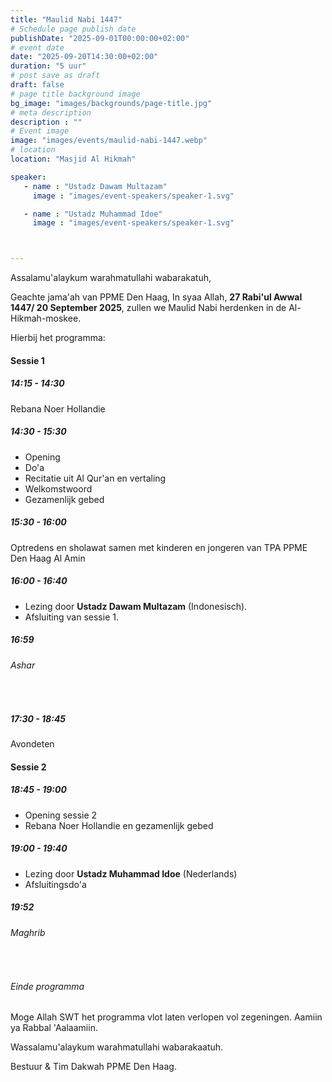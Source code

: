 ```yaml
---
title: "Maulid Nabi 1447"
# Schedule page publish date
publishDate: "2025-09-01T00:00:00+02:00"
# event date
date: "2025-09-20T14:30:00+02:00"
duration: "5 uur"
# post save as draft
draft: false
# page title background image
bg_image: "images/backgrounds/page-title.jpg"
# meta description
description : ""
# Event image
image: "images/events/maulid-nabi-1447.webp"
# location
location: "Masjid Al Hikmah"

speaker:
   - name : "Ustadz Dawam Multazam"
     image : "images/event-speakers/speaker-1.svg"

   - name : "Ustadz Muhammad Idoe"
     image : "images/event-speakers/speaker-1.svg"



---
```

Assalamu'alaykum warahmatullahi wabarakatuh,

Geachte jama'ah van PPME Den Haag,
In syaa Allah, **27 Rabi'ul Awwal 1447/ 20 September 2025**, zullen we Maulid Nabi herdenken in de Al-Hikmah-moskee.

Hierbij het programma:

#### Sessie 1

##### 14:15 - 14:30
Rebana Noer Hollandie

##### 14:30 - 15:30
- Opening
- Do'a
- Recitatie uit Al Qur'an en vertaling
- Welkomstwoord
- Gezamenlijk gebed

##### 15:30 - 16:00
Optredens en sholawat samen met kinderen en jongeren van TPA PPME Den Haag Al Amin

##### 16:00 - 16:40
- Lezing door **Ustadz Dawam Multazam** (Indonesisch).
- Afsluiting van sessie 1.

##### 16:59
###### Ashar 
<br/>

##### 17:30 - 18:45
Avondeten

#### Sessie 2
##### 18:45 - 19:00
- Opening sessie 2
- Rebana Noer Hollandie en gezamenlijk gebed

##### 19:00 - 19:40
- Lezing door **Ustadz Muhammad Idoe** (Nederlands)
- Afsluitingsdo'a

##### 19:52
###### Maghrib
<br/>

###### Einde programma


Moge Allah SWT het programma vlot laten verlopen vol zegeningen. Aamiin ya Rabbal 'Aalaamiin.

Wassalamu'alaykum warahmatullahi wabarakaatuh.

Bestuur & Tim Dakwah PPME Den Haag.

